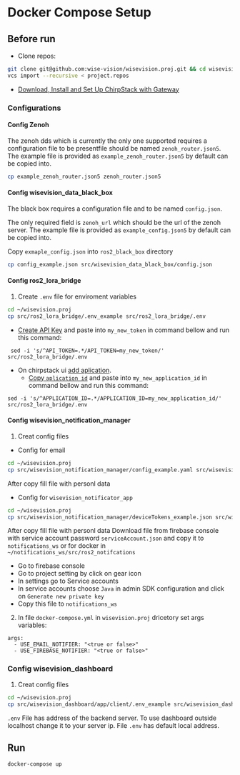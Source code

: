 # Docker Compose Setup
## Before run
- Clone repos:
``` bash
git clone git@github.com:wise-vision/wisevision.proj.git && cd wisevision.proj
vcs import --recursive < project.repos
```
- [Download, Install and Set Up ChirpStack with Gateway](docs/set_up_chirpstack.md)
### Configurations

#### Config Zenoh 

The zenoh dds which is currently the only one supported requires a configuration file to be presentfile should be named `zenoh_router.json5`. The example file is provided as `example_zenoh_router.json5` by default can be copied into.

``` bash
cp example_zenoh_router.json5 zenoh_router.json5
```

#### Config wisevision_data_black_box

The black box requires a configuration file and to be named `config.json`. 

The only required field is `zenoh_url` which should be the url of the zenoh server.  The example file is provided as `example_config.json5` by default can be copied into.

Copy `exmaple_config.json` into `ros2_black_box` directory
``` bash
cp config_example.json src/wisevision_data_black_box/config.json
```
#### Config ros2_lora_bridge
1. Create `.env` file for enviroment variables
``` bash
cd ~/wisevision.proj
cp src/ros2_lora_bridge/.env_example src/ros2_lora_bridge/.env
```
 - [Create API Key](docs/set_up_chirpstack.md#how-to-create-api-key) and paste into `my_new_token` in command bellow and run this command:
```
 sed -i 's/^API_TOKEN=.*/API_TOKEN=my_new_token/' src/ros2_lora_bridge/.env
 ```
 - On chirpstack ui [add aplication](docs/set_up_chirpstack.md#how-to-create-application).
   - [Copy `aplication id`](docs/set_up_chirpstack.md#how-to-get-application-id) and paste into `my_new_application_id` in command bellow and run this command:
  ```
  sed -i 's/^APPLICATION_ID=.*/APPLICATION_ID=my_new_application_id/' src/ros2_lora_bridge/.env
  ```
#### Config wisevision_notification_manager
1. Creat config files
- Config for email
``` bash
cd ~/wisevision.proj 
cp src/wisevision_notification_manager/config_example.yaml src/wisevision_notification_manager/config_email.yaml
```
After copy fill file with personl data
- Config for `wisevision_notificator_app`
``` bash
cd ~/wisevision.proj 
cp src/wisevision_notification_manager/deviceTokens_example.json src/wisevision_notification_manager/deviceTokens.json
```
After copy fill file with personl data
Download file from firebase console with service account password `serviceAccount.json` and copy it to `notifications_ws` or for docker in `~/notifications_ws/src/ros2_notifcations`
* Go to firebase console
* Go to project setting by click on gear icon
* In settings go to Service accounts
* In service accounts choose `Java` in admin SDK configuration and click on `Generate new private key`
* Copy this file to `notifications_ws`
2. In file `docker-compose.yml` in `wisevision.proj` dricetory set args variables:
```docker-compose
args:
  - USE_EMAIL_NOTIFIER: "<true or false>"
  - USE_FIREBASE_NOTIFIER: "<true or false>"
```

### Config wisevision_dashboard
1. Creat config files
``` bash
cd ~/wisevision.proj 
cp src/wisevision_dashboard/app/client/.env_example src/wisevision_dashboard/app/client/.env
```
`.env` File has address of the backend server. To use dashboard outside localhost change it to your server ip. File `.env` has default local address.

## Run

``` bash
docker-compose up
```
